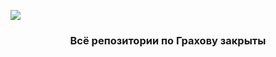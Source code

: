 <a href="https://www.youtube.com/watch?v=1DcgczDzQPk"><img src="https://readme-typing-svg.herokuapp.com?font=Fira+Code&size=25&duration=4000&pause=1000&color=F73318&center=true&vCenter=true&random=false&width=990&height=50&lines=Booooo!+Happy+Halloween!;from+Curiosity"/></a>
<h3 align="center"> Всё репозитории по Грахову закрыты
